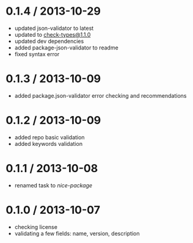 
0.1.4 / 2013-10-29
==================

  * updated json-validator to latest
  * updated to check-types@1.1.0
  * updated dev dependencies
  * added package-json-validator to readme
  * fixed syntax error

0.1.3 / 2013-10-09
==================

  * added package.json-validator error checking and recommendations

0.1.2 / 2013-10-09
==================

  * added repo basic validation
  * added keywords validation

0.1.1 / 2013-10-08
==================

  * renamed task to *nice-package*

0.1.0 / 2013-10-07
==================

  * checking license
  * validating a few fields: name, version, description
